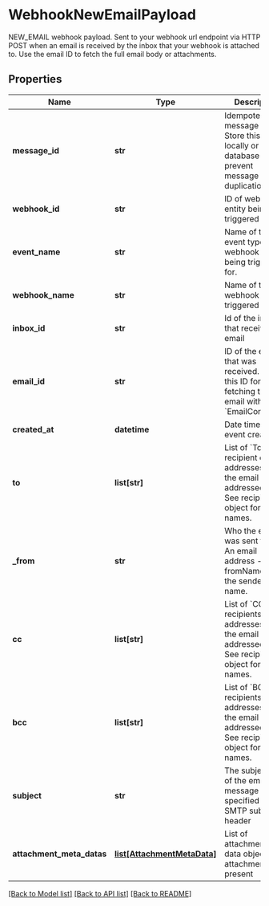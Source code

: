 # WebhookNewEmailPayload

NEW_EMAIL webhook payload. Sent to your webhook url endpoint via HTTP POST when an email is received by the inbox that your webhook is attached to. Use the email ID to fetch the full email body or attachments.
## Properties
Name | Type | Description | Notes
------------ | ------------- | ------------- | -------------
**message_id** | **str** | Idempotent message ID. Store this ID locally or in a database to prevent message duplication. | [optional] 
**webhook_id** | **str** | ID of webhook entity being triggered | [optional] 
**event_name** | **str** | Name of the event type webhook is being triggered for. | [optional] 
**webhook_name** | **str** | Name of the webhook being triggered | [optional] 
**inbox_id** | **str** | Id of the inbox that received an email | [optional] 
**email_id** | **str** | ID of the email that was received. Use this ID for fetching the email with the &#x60;EmailController&#x60;. | [optional] 
**created_at** | **datetime** | Date time of event creation | [optional] 
**to** | **list[str]** | List of &#x60;To&#x60; recipient email addresses that the email was addressed to. See recipients object for names. | [optional] 
**_from** | **str** | Who the email was sent from. An email address - see fromName for the sender name. | [optional] 
**cc** | **list[str]** | List of &#x60;CC&#x60; recipients email addresses that the email was addressed to. See recipients object for names. | [optional] 
**bcc** | **list[str]** | List of &#x60;BCC&#x60; recipients email addresses that the email was addressed to. See recipients object for names. | [optional] 
**subject** | **str** | The subject line of the email message as specified by SMTP subject header | [optional] 
**attachment_meta_datas** | [**list[AttachmentMetaData]**](AttachmentMetaData) | List of attachment meta data objects if attachments present | [optional] 

[[Back to Model list]](../README#documentation-for-models) [[Back to API list]](../README#documentation-for-api-endpoints) [[Back to README]](../README)


